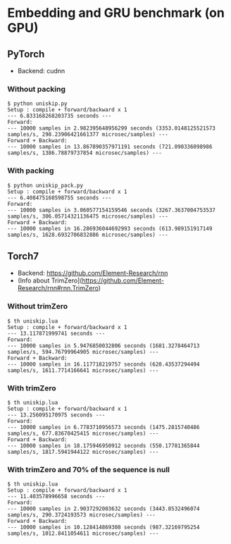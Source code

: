 # Embedding and GRU benchmark (on GPU)

## PyTorch

- Backend: cudnn

### Without packing

```
$ python uniskip.py 
Setup : compile + forward/backward x 1
--- 6.833168268203735 seconds ---
Forward:
--- 10000 samples in 2.982395648956299 seconds (3353.0148125521573 samples/s, 298.23906421661377 microsec/samples) ---
Forward + Backward:
--- 10000 samples in 13.867890357971191 seconds (721.090336098986 samples/s, 1386.78879737854 microsec/samples) ---
```

### With packing

```
$ python uniskip_pack.py 
Setup : compile + forward/backward x 1
--- 6.408475160598755 seconds ---
Forward:
--- 10000 samples in 3.060577154159546 seconds (3267.3637004753537 samples/s, 306.05714321136475 microsec/samples) ---
Forward + Backward:
--- 10000 samples in 16.286936044692993 seconds (613.989151917149 samples/s, 1628.6932706832886 microsec/samples) ---
```

## Torch7

- Backend: https://github.com/Element-Research/rnn
- (Info about TrimZero](https://github.com/Element-Research/rnn#rnn.TrimZero)

### Without trimZero

```
$ th uniskip.lua
Setup : compile + forward/backward x 1 
--- 13.117871999741 seconds ---  
Forward: 
--- 10000 samples in 5.9476850032806 seconds (1681.3278464713 samples/s, 594.76799964905 microsec/samples) --- 
Forward + Backward:  
--- 10000 samples in 16.117718219757 seconds (620.43537294494 samples/s, 1611.7714166641 microsec/samples) --- 
```

### With trimZero

```
$ th uniskip.lua
Setup : compile + forward/backward x 1 
--- 13.256095170975 seconds ---  
Forward: 
--- 10000 samples in 6.7783710956573 seconds (1475.2815740486 samples/s, 677.83670425415 microsec/samples) --- 
Forward + Backward:  
--- 10000 samples in 18.175946950912 seconds (550.17781365844 samples/s, 1817.5941944122 microsec/samples) ---
``` 

### With trimZero and 70% of the sequence is null

```
$ th uniskip.lua
Setup : compile + forward/backward x 1 
--- 11.403578996658 seconds ---  
Forward: 
--- 10000 samples in 2.9037292003632 seconds (3443.8532496074 samples/s, 290.3724193573 microsec/samples) ---  
Forward + Backward:  
--- 10000 samples in 10.128414869308 seconds (987.32169795254 samples/s, 1012.8411054611 microsec/samples) ---
``` 